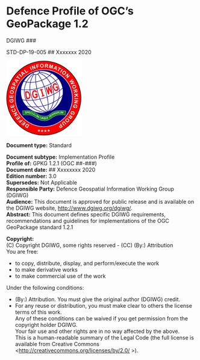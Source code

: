 # Defence Profile of OGC’s GeoPackage 1.2  

DGIWG ### 

STD-DP-19-005		## Xxxxxxx 2020

![DGIWG Seal](https://github.com/DGIWG/P5.03_GPKG_Profile_1.x/blob/master/media/DGIWG_Logo.png)

**Document type:** Standard  

**Document subtype:**  Implementation Profile  
**Profile of:** 	GPKG 1.2.1 (OGC ##-###)  
**Document date:** 	## Xxxxxxxx 2020  
**Edition number:** 	3.0  
**Supersedes:** 	Not Applicable  
**Responsible Party:** Defence Geospatial Information Working Group (DGIWG)  
**Audience:**	This document is approved for public release and is available on the DGIWG website, http://www.dgiwg.org/dgiwg/.  
**Abstract:** 	This document defines specific DGIWG requirements, recommendations and guidelines for implementations of the OGC GeoPackage standard 1.2.1  


**Copyright:**  
(C) Copyright DGIWG, some rights reserved - (CC) (By:) Attribution   
You are free:   
-	to copy, distribute, display, and perform/execute the work  
-	to make derivative works  
-	to make commercial use of the work  

Under the following conditions:  
-	(By:) Attribution. You must give the original author (DGIWG) credit.  
-	For any reuse or distribution, you must make clear to others the license terms of this work.  
Any of these conditions can be waived if you get permission from the copyright holder DGIWG.  
Your fair use and other rights are in no way affected by the above.  
This is a human-readable summary of the Legal Code (the full license is available from Creative Commons <http://creativecommons.org/licenses/by/2.0/ >).  
